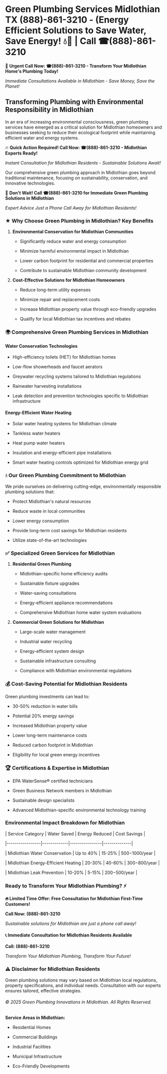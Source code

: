 # Green Plumbing Services Midlothian TX (888)-861-3210 - (Energy Efficient Solutions to Save Water, Save Energy! 💧🌿 | Call ☎(888)-861-3210

🚨 **Urgent Call Now: ☎(888)-861-3210 - Transform Your Midlothian Home's Plumbing Today!**
*Immediate Consultations Available in Midlothian - Save Money, Save the Planet!*

## Transforming Plumbing with Environmental Responsibility in Midlothian

In an era of increasing environmental consciousness, green plumbing services have emerged as a critical solution for Midlothian homeowners and businesses seeking to reduce their ecological footprint while maintaining efficient water and energy systems. 

🔥 **Quick Action Required! Call Now: ☎(888)-861-3210 - Midlothian Experts Ready!**
*Instant Consultation for Midlothian Residents - Sustainable Solutions Await!*

Our comprehensive green plumbing approach in Midlothian goes beyond traditional maintenance, focusing on sustainability, conservation, and innovative technologies.

🚨 **Don't Wait! Call ☎(888)-861-3210 for Immediate Green Plumbing Solutions in Midlothian**
*Expert Advice Just a Phone Call Away for Midlothian Residents!*

### ★ Why Choose Green Plumbing in Midlothian? Key Benefits

1. **Environmental Conservation for Midlothian Communities** 
   - Significantly reduce water and energy consumption
   - Minimize harmful environmental impact in Midlothian
   - Lower carbon footprint for residential and commercial properties
   - Contribute to sustainable Midlothian community development

2. **Cost-Effective Solutions for Midlothian Homeowners** 
   - Reduce long-term utility expenses
   - Minimize repair and replacement costs
   - Increase Midlothian property value through eco-friendly upgrades
   - Qualify for local Midlothian tax incentives and rebates

### 🌍 Comprehensive Green Plumbing Services in Midlothian

#### Water Conservation Technologies
- High-efficiency toilets (HET) for Midlothian homes
- Low-flow showerheads and faucet aerators
- Greywater recycling systems tailored to Midlothian regulations
- Rainwater harvesting installations
- Leak detection and prevention technologies specific to Midlothian infrastructure

#### Energy-Efficient Water Heating
- Solar water heating systems for Midlothian climate
- Tankless water heaters
- Heat pump water heaters
- Insulation and energy-efficient pipe installations
- Smart water heating controls optimized for Midlothian energy grid

### 💧 Our Green Plumbing Commitment to Midlothian

We pride ourselves on delivering cutting-edge, environmentally responsible plumbing solutions that:
- Protect Midlothian's natural resources
- Reduce waste in local communities
- Lower energy consumption
- Provide long-term cost savings for Midlothian residents
- Utilize state-of-the-art technologies

### ✅ Specialized Green Services for Midlothian

1. **Residential Green Plumbing**
   - Midlothian-specific home efficiency audits
   - Sustainable fixture upgrades
   - Water-saving consultations
   - Energy-efficient appliance recommendations
   - Comprehensive Midlothian home water system evaluations

2. **Commercial Green Solutions for Midlothian**
   - Large-scale water management
   - Industrial water recycling
   - Energy-efficient system design
   - Sustainable infrastructure consulting
   - Compliance with Midlothian environmental regulations

### 💰 Cost-Saving Potential for Midlothian Residents

Green plumbing investments can lead to:
- 30-50% reduction in water bills
- Potential 20% energy savings
- Increased Midlothian property value
- Lower long-term maintenance costs
- Reduced carbon footprint in Midlothian
- Eligibility for local green energy incentives

### 🏆 Certifications & Expertise in Midlothian

- EPA WaterSense® certified technicians
- Green Business Network members in Midlothian
- Sustainable design specialists
- Advanced Midlothian-specific environmental technology training

### Environmental Impact Breakdown for Midlothian

| Service Category | Water Saved | Energy Reduced | Cost Savings |
|-----------------|-------------|----------------|--------------|
| Midlothian Water Conservation | Up to 40% | 15-25% | $500-$1000/year |
| Midlothian Energy-Efficient Heating | 20-30% | 40-60% | $300-$800/year |
| Midlothian Leak Prevention | 10-20% | 5-15% | $200-$500/year |

### Ready to Transform Your Midlothian Plumbing? ⚡

**🔥 Limited Time Offer: Free Consultation for Midlothian First-Time Customers!**

**Call Now: (888)-861-3210**
*Sustainable solutions for Midlothian are just a phone call away!*

#### 📞 Immediate Consultation for Midlothian Residents Available

**Call: (888)-861-3210**
*Transform Your Midlothian Plumbing, Transform Your Future!*

### ⚠️ Disclaimer for Midlothian Residents

Green plumbing solutions may vary based on Midlothian local regulations, property specifications, and individual needs. Consultation with our experts ensures tailored, effective strategies.

###### © 2025 Green Plumbing Innovations in Midlothian. All Rights Reserved.

**Service Areas in Midlothian:** 
- Residential Homes
- Commercial Buildings
- Industrial Facilities
- Municipal Infrastructure
- Eco-Friendly Developments
